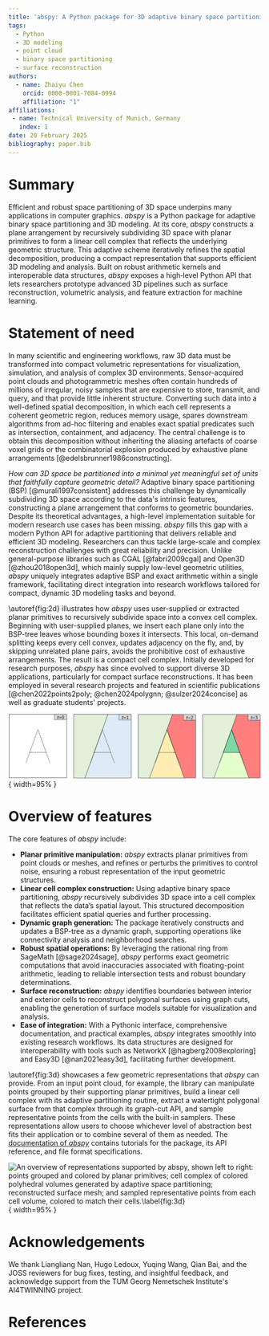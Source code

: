 ```yaml
---
title: 'abspy: A Python package for 3D adaptive binary space partitioning and modeling'
tags:
  - Python
  - 3D modeling
  - point cloud
  - binary space partitioning
  - surface reconstruction
authors:
  - name: Zhaiyu Chen
    orcid: 0000-0001-7084-0994
    affiliation: "1"
affiliations:
 - name: Technical University of Munich, Germany
   index: 1
date: 20 February 2025
bibliography: paper.bib
---
```


# Summary

Efficient and robust space partitioning of 3D space underpins many applications in computer graphics. *abspy* is a Python package for adaptive binary space partitioning and 3D modeling. At its core, *abspy* constructs a plane arrangement by recursively subdividing 3D space with planar primitives to form a linear cell complex that reflects the underlying geometric structure. This adaptive scheme iteratively refines the spatial decomposition, producing a compact representation that supports efficient 3D modeling and analysis. Built on robust arithmetic kernels and interoperable data structures, *abspy* exposes a high‑level Python API that lets researchers prototype advanced 3D pipelines such as surface reconstruction, volumetric analysis, and feature extraction for machine learning.

# Statement of need

In many scientific and engineering workflows, raw 3D data must be transformed into compact volumetric representations for visualization, simulation, and analysis of complex 3D environments. Sensor-acquired point clouds and photogrammetric meshes often contain hundreds of millions of irregular, noisy samples that are expensive to store, transmit, and query, and that provide little inherent structure. Converting such data into a well-defined spatial decomposition, in which each cell represents a coherent geometric region, reduces memory usage, spares downstream algorithms from ad-hoc filtering and enables exact spatial predicates such as intersection, containment, and adjacency. The central challenge is to obtain this decomposition without inheriting the aliasing artefacts of coarse voxel grids or the combinatorial explosion produced by exhaustive plane arrangements [@edelsbrunner1986constructing].

*How can 3D space be partitioned into a minimal yet meaningful set of units that faithfully capture geometric detail?* Adaptive binary space partitioning (BSP) [@murali1997consistent] addresses this challenge by dynamically subdividing 3D space according to the data's intrinsic features, constructing a plane arrangement that conforms to geometric boundaries. Despite its theoretical advantages, a high-level implementation suitable for modern research use cases has been missing. *abspy* fills this gap with a modern Python API for adaptive partitioning that delivers reliable and efficient 3D modeling. Researchers can thus tackle large-scale and complex reconstruction challenges with great reliability and precision. Unlike general-purpose libraries such as CGAL [@fabri2009cgal] and Open3D [@zhou2018open3d], which mainly supply low-level geometric utilities, *abspy* uniquely integrates adaptive BSP and exact arithmetic within a single framework, facilitating direct integration into research workflows tailored for compact, dynamic 3D modeling tasks and beyond.

\autoref{fig:2d} illustrates how *abspy* uses user-supplied or extracted planar primitives to recursively subdivide space into a convex cell complex. Beginning with user-supplied planes, we insert each plane only into the BSP-tree leaves whose bounding boxes it intersects. This local, on-demand splitting keeps every cell convex, updates adjacency on the fly, and, by skipping unrelated plane pairs, avoids the prohibitive cost of exhaustive arrangements. The result is a compact cell complex. Initially developed for research purposes, *abspy* has since evolved to support diverse 3D applications, particularly for compact surface reconstructions. It has been employed in several research projects and featured in scientific publications [@chen2022points2poly; @chen2024polygnn; @sulzer2024concise] as well as graduate students' projects.

![A 2D illustration for adaptive binary space partitioning. The ambient space is recursively partitioned into a cell complex with the insertion of planar primitives.\label{fig:2d}](assets/2d.png){ width=95% }


# Overview of features


The core features of *abspy* include:

- **Planar primitive manipulation:** *abspy* extracts planar primitives from point clouds or meshes, and refines or perturbs the primitives to control noise, ensuring a robust representation of the input geometric structures.
- **Linear cell complex construction:** Using adaptive binary space partitioning, *abspy* recursively subdivides 3D space into a cell complex that reflects the data’s spatial layout. This structured decomposition facilitates efficient spatial queries and further processing.
- **Dynamic graph generation:** The package iteratively constructs and updates a BSP-tree as a dynamic graph, supporting operations like connectivity analysis and neighborhood searches.
- **Robust spatial operations:** By leveraging the rational ring from SageMath [@sage2024sage], *abspy* performs exact geometric computations that avoid inaccuracies associated with floating-point arithmetic, leading to reliable intersection tests and robust boundary determinations.
- **Surface reconstruction:** *abspy* identifies boundaries between interior and exterior cells to reconstruct polygonal surfaces using graph cuts, enabling the generation of surface models suitable for visualization and analysis.
- **Ease of integration:** With a Pythonic interface, comprehensive documentation, and practical examples, *abspy* integrates smoothly into existing research workflows. Its data structures are designed for interoperability with tools such as NetworkX [@hagberg2008exploring] and Easy3D [@nan2021easy3d], facilitating further development.

\autoref{fig:3d} showcases a few geometric representations that *abspy* can provide. From an input point cloud, for example, the library can manipulate points grouped by their supporting planar primitives, build a linear cell complex with its adaptive partitioning routine, extract a watertight polygonal surface from that complex through its graph-cut API, and sample representative points from the cells with the built-in samplers. These representations allow users to choose whichever level of abstraction best fits their application or to combine several of them as needed. The [documentation of *abspy*](https://abspy.readthedocs.io/) contains tutorials for the package, its API reference, and file format specifications.

![An overview of representations supported by *abspy*, shown left to right: points grouped and colored by planar primitives; cell complex of colored polyhedral volumes generated by adaptive space partitioning; reconstructed surface mesh; and sampled representative points from each cell volume, colored to match their cells.\label{fig:3d}](assets/3d.png){ width=95% }

# Acknowledgements

We thank Liangliang Nan, Hugo Ledoux, Yuqing Wang, Qian Bai, and the JOSS reviewers for bug fixes, testing, and insightful feedback, and acknowledge support from the TUM Georg Nemetschek Institute's AI4TWINNING project.

# References
